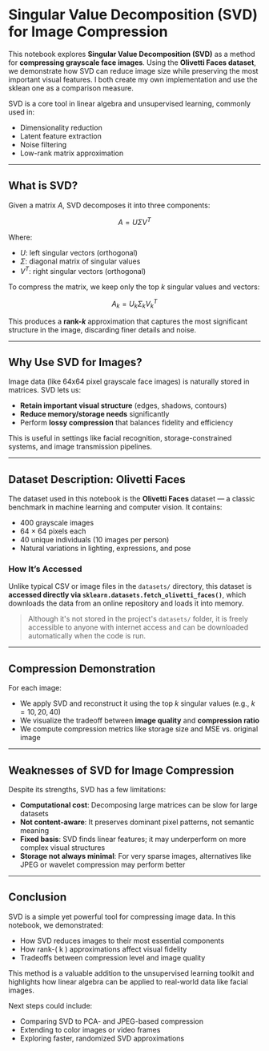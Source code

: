 # Singular Value Decomposition (SVD) for Image Compression

This notebook explores **Singular Value Decomposition (SVD)** as a method for **compressing grayscale face images**. Using the **Olivetti Faces dataset**, we demonstrate how SVD can reduce image size while preserving the most important visual features. I both create my own implementation and use the sklean one as a comparison measure.

SVD is a core tool in linear algebra and unsupervised learning, commonly used in:
- Dimensionality reduction
- Latent feature extraction
- Noise filtering
- Low-rank matrix approximation

---

## What is SVD?

Given a matrix $A$, SVD decomposes it into three components:

$$
A = U \Sigma V^T
$$

Where:
- $U$: left singular vectors (orthogonal)
- $\Sigma$: diagonal matrix of singular values
- $V^T$: right singular vectors (orthogonal)

To compress the matrix, we keep only the top $k$ singular values and vectors:

$$
A_k = U_k \Sigma_k V_k^T
$$

This produces a **rank-$k$** approximation that captures the most significant structure in the image, discarding finer details and noise.

---

## Why Use SVD for Images?

Image data (like 64x64 pixel grayscale face images) is naturally stored in matrices. SVD lets us:
- **Retain important visual structure** (edges, shadows, contours)
- **Reduce memory/storage needs** significantly
- Perform **lossy compression** that balances fidelity and efficiency

This is useful in settings like facial recognition, storage-constrained systems, and image transmission pipelines.

---

## Dataset Description: Olivetti Faces

The dataset used in this notebook is the **Olivetti Faces** dataset — a classic benchmark in machine learning and computer vision. It contains:
- 400 grayscale images
- 64 × 64 pixels each
- 40 unique individuals (10 images per person)
- Natural variations in lighting, expressions, and pose

### How It’s Accessed

Unlike typical CSV or image files in the `datasets/` directory, this dataset is **accessed directly via `sklearn.datasets.fetch_olivetti_faces()`**, which downloads the data from an online repository and loads it into memory.

> Although it's not stored in the project's `datasets/` folder, it is freely accessible to anyone with internet access and can be downloaded automatically when the code is run.

---

## Compression Demonstration

For each image:
- We apply SVD and reconstruct it using the top $k$ singular values (e.g., $k = 10, 20, 40$)
- We visualize the tradeoff between **image quality** and **compression ratio**
- We compute compression metrics like storage size and MSE vs. original image

---

## Weaknesses of SVD for Image Compression

Despite its strengths, SVD has a few limitations:

- **Computational cost**: Decomposing large matrices can be slow for large datasets
- **Not content-aware**: It preserves dominant pixel patterns, not semantic meaning
- **Fixed basis**: SVD finds linear features; it may underperform on more complex visual structures
- **Storage not always minimal**: For very sparse images, alternatives like JPEG or wavelet compression may perform better

---

## Conclusion

SVD is a simple yet powerful tool for compressing image data. In this notebook, we demonstrated:
- How SVD reduces images to their most essential components
- How rank-\( k \) approximations affect visual fidelity
- Tradeoffs between compression level and image quality

This method is a valuable addition to the unsupervised learning toolkit and highlights how linear algebra can be applied to real-world data like facial images.

Next steps could include:
- Comparing SVD to PCA- and JPEG-based compression
- Extending to color images or video frames
- Exploring faster, randomized SVD approximations
